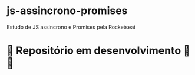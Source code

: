 # js-assincrono-promises
 Estudo de JS assincrono e Promises pela Rocketseat

<h1>🚧 Repositório em desenvolvimento 👷🚧</h1>


